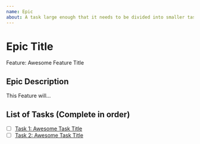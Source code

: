 ```yaml
---
name: Epic
about: A task large enough that it needs to be divided into smaller tasks. It will usually be labeled as `enhancement`.
---
```


<!-- Issue title should mirror the Epic Title. -->

# Epic Title

Feature: Awesome Feature Title

## Epic Description

This Feature will...

## List of Tasks (Complete in order)

- [ ] [Task 1: Awesome Task Title](https://github.com/jorenrui/create-project/issues/1)
- [ ] [Task 2: Awesome Task Title](https://github.com/jorenrui/create-project/issues/2)
